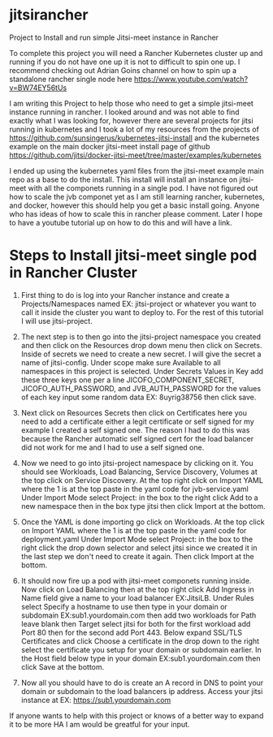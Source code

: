 # jitsirancher
Project to Install and run simple Jitsi-meet instance in Rancher

To complete this project you will need a Rancher Kubernetes cluster up and running if you do not have one up it is not to difficult to spin one up. I recommend checking out Adrian Goins channel on how to spin up a standalone rancher single node here 
https://www.youtube.com/watch?v=BW74EY56tUs

I am writing this Project to help those who need to get a simple jitsi-meet instance running in rancher. I looked around and was not able to find exactly what I was looking for, however there are several projects for jitsi running in kubernetes and I took a lot of my resources from the projects of https://github.com/sunsingerus/kubernetes-jitsi-install and the kubernetes example on the main docker jitsi-meet install page of github https://github.com/jitsi/docker-jitsi-meet/tree/master/examples/kubernetes

I ended up using the kubernetes yaml files from the jitsi-meet example main repo as a base to do the install. This install will install an instance on jitsi-meet with all the componets running in a single pod. I have not figured out how to scale the jvb componet yet as I am still learning rancher, kubernetes, and docker, however this should help you get a basic install going. Anyone who has ideas of how to scale this in rancher please comment. Later I hope to have a youtube tutorial up on how to do this and will have a link.


# Steps to Install jitsi-meet single pod in Rancher Cluster

1. First thing to do is log into your Rancher instance and create a Projects/Namespaces named EX: jitsi-project or whatever you want to call it inside the cluster you want to deploy to. For the rest of this tutorial I will use jitsi-project.

2. The next step is to then go into the jitsi-project namespace you created and then click on the Resources drop down menu then click on Secrets. Inside of secrets we need to create a new secret. I will give the secret a name of jitsi-config. Under scope make sure Available to all namespaces in this project is selected. Under Secrets Values in Key add these three keys one per a line JICOFO_COMPONENT_SECRET, JICOFO_AUTH_PASSWORD, and JVB_AUTH_PASSWORD for the values of each key input some random data EX: 8uyrig38756 then click save.

3. Next click on Resources Secrets then click on Certificates here you need to add a certificate either a legit certificate or self signed for my example I created a self signed one. The reason I had to do this was because the Rancher automatic self signed cert for the load balancer did not work for me and I had to use a self signed one.

4. Now we need to go into jitsi-project namespace by clicking on it. You should see Workloads, Load Balancing, Service Discovery, Volumes at the top click on Service Discovery. At the top right click on Import YAML where the 1 is at the top paste in the yaml code for jvb-service.yaml Under Import Mode select Project: in the box to the right click Add to a new namespace then in the box type jitsi then click Import at the bottom.

5. Once the YAML is done importing go click on Workloads. At the top click on Import YAML where the 1 is at the top paste in the yaml code for deployment.yaml Under Import Mode select Project: in the box to the right click the drop down selector and select jitsi since we created it in the last step we don't need to create it again. Then click Import at the bottom.

6. It should now fire up a pod with jitsi-meet componets running inside. Now click on Load Balancing then at the top right click Add Ingress in Name field give a name to your load balancer EX:JitsiLB. Under Rules select Specify a hostname to use then type in your domain or subdomain EX:sub1.yourdomain.com then add two workloads for Path leave blank then Target select jitsi for both for the first workload add Port 80 then for the second add Port 443. Below expand SSL/TLS Certificates and click Choose a certificate in the drop down to the right select the certificate you setup for your domain or subdomain earlier. In the Host field below type in your domain EX:sub1.yourdomain.com then click Save at the bottom.

7. Now all you should have to do is create an A record in DNS to point your domain or subdomain to the load balancers ip address. Access your jitsi instance at EX: https://sub1.yourdomain.com

If anyone wants to help with this project or knows of a better way to expand it to be more HA I am would be greatful for your input.

